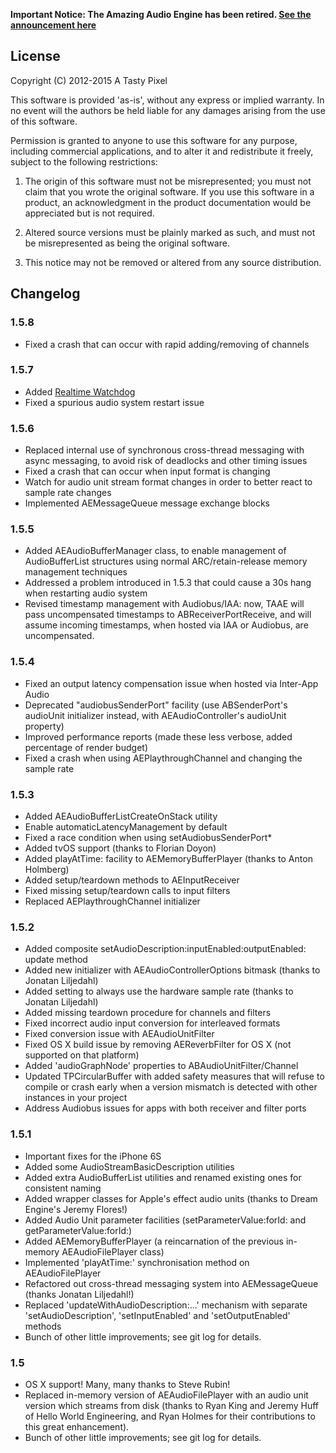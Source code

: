 **Important Notice: The Amazing Audio Engine has been retired. [See the announcement here](http://theamazingaudioengine.com/retirement/)**


License
-------

Copyright (C) 2012-2015 A Tasty Pixel

This software is provided 'as-is', without any express or implied
warranty.  In no event will the authors be held liable for any damages
arising from the use of this software.

Permission is granted to anyone to use this software for any purpose,
including commercial applications, and to alter it and redistribute it
freely, subject to the following restrictions:

1. The origin of this software must not be misrepresented; you must not
   claim that you wrote the original software. If you use this software
   in a product, an acknowledgment in the product documentation would be
   appreciated but is not required.
   
2. Altered source versions must be plainly marked as such, and must not be
   misrepresented as being the original software.
   
3. This notice may not be removed or altered from any source distribution.


Changelog
---------

### 1.5.8

- Fixed a crash that can occur with rapid adding/removing of channels

### 1.5.7

- Added [Realtime Watchdog](https://github.com/TheAmazingAudioEngine/RealtimeWatchdog)
- Fixed a spurious audio system restart issue

### 1.5.6

- Replaced internal use of synchronous cross-thread messaging with async messaging, to avoid risk of deadlocks and other timing issues
- Fixed a crash that can occur when input format is changing
- Watch for audio unit stream format changes in order to better react to sample rate changes
- Implemented AEMessageQueue message exchange blocks

### 1.5.5

- Added AEAudioBufferManager class, to enable management of AudioBufferList structures using normal ARC/retain-release memory management techniques
- Addressed a problem introduced in 1.5.3 that could cause a 30s hang when restarting audio system
- Revised timestamp management with Audiobus/IAA: now, TAAE will pass uncompensated timestamps to ABReceiverPortReceive, and will assume incoming timestamps, when hosted via IAA or Audiobus, are uncompensated.

### 1.5.4

- Fixed an output latency compensation issue when hosted via Inter-App Audio
- Deprecated "audiobusSenderPort" facility (use ABSenderPort's audioUnit initializer instead, with AEAudioController's audioUnit property)
- Improved performance reports (made these less verbose, added percentage of render budget)
- Fixed a crash when using AEPlaythroughChannel and changing the sample rate

### 1.5.3

- Added AEAudioBufferListCreateOnStack utility
- Enable automaticLatencyManagement by default
- Fixed a race condition when using setAudiobusSenderPort*
- Added tvOS support (thanks to Florian Doyon)
- Added playAtTime: facility to AEMemoryBufferPlayer (thanks to Anton Holmberg)
- Added setup/teardown methods to AEInputReceiver
- Fixed missing setup/teardown calls to input filters
- Replaced AEPlaythroughChannel initializer

### 1.5.2

- Added composite setAudioDescription:inputEnabled:outputEnabled: update method
- Added new initializer with AEAudioControllerOptions bitmask (thanks to Jonatan Liljedahl)
- Added setting to always use the hardware sample rate (thanks to Jonatan Liljedahl)
- Added missing teardown procedure for channels and filters
- Fixed incorrect audio input conversion for interleaved formats
- Fixed conversion issue with AEAudioUnitFilter
- Fixed OS X build issue by removing AEReverbFilter for OS X (not supported on that platform)
- Added 'audioGraphNode' properties to ABAudioUnitFilter/Channel
- Updated TPCircularBuffer with added safety measures that will refuse to compile or crash early when a version mismatch is detected with other instances in your project
- Address Audiobus issues for apps with both receiver and filter ports

### 1.5.1

- Important fixes for the iPhone 6S
- Added some AudioStreamBasicDescription utilities
- Added extra AudioBufferList utilities and renamed existing ones for consistent naming
- Added wrapper classes for Apple's effect audio units (thanks to Dream Engine's Jeremy Flores!)
- Added Audio Unit parameter facilities (setParameterValue:forId: and getParameterValue:forId:)
- Added AEMemoryBufferPlayer (a reincarnation of the previous in-memory AEAudioFilePlayer class)
- Implemented 'playAtTime:' synchronisation method on AEAudioFilePlayer
- Refactored out cross-thread messaging system into AEMessageQueue (thanks Jonatan Liljedahl!)
- Replaced 'updateWithAudioDescription:...' mechanism with separate 'setAudioDescription', 'setInputEnabled' and 'setOutputEnabled' methods
- Bunch of other little improvements; see git log for details.

### 1.5

- OS X support! Many, many thanks to Steve Rubin!
- Replaced in-memory version of AEAudioFilePlayer with an audio unit version which streams from disk (thanks to Ryan King and Jeremy Huff of Hello World Engineering, and Ryan Holmes for their contributions to this great enhancement).
- Bunch of other little improvements; see git log for details.
